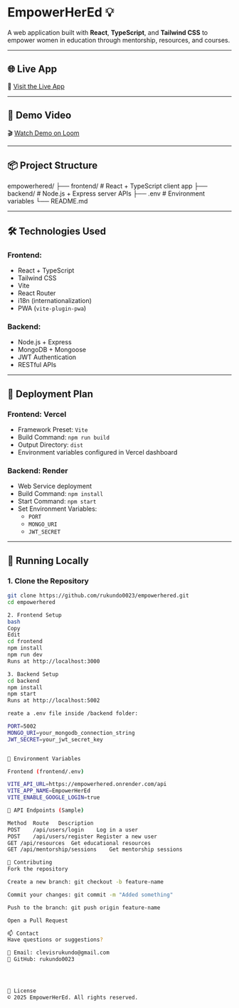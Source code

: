 # EmpowerHerEd 💡

A web application built with **React**, **TypeScript**, and **Tailwind CSS** to empower women in education through mentorship, resources, and courses.

---

## 🌐 Live App  
🔗 [Visit the Live App](https://empowerhered-1ixh.vercel.app)

---

## 🎥 Demo Video  
🎬 [Watch Demo on Loom](https://www.loom.com/share/bfa4e0ac01984e28981aae41cf82077f?sid=694935d5-e73d-4d6e-be99-a91452efbf3d)

---

## 📦 Project Structure

empowerhered/
├── frontend/ # React + TypeScript client app
├── backend/ # Node.js + Express server APIs
├── .env # Environment variables
└── README.md


---

## 🛠 Technologies Used

### Frontend:
- React + TypeScript
- Tailwind CSS
- Vite
- React Router
- i18n (internationalization)
- PWA (`vite-plugin-pwa`)

### Backend:
- Node.js + Express
- MongoDB + Mongoose
- JWT Authentication
- RESTful APIs

---

## 🚀 Deployment Plan

### Frontend: Vercel  
- Framework Preset: `Vite`  
- Build Command: `npm run build`  
- Output Directory: `dist`  
- Environment variables configured in Vercel dashboard  

### Backend: Render  
- Web Service deployment  
- Build Command: `npm install`  
- Start Command: `npm start`  
- Set Environment Variables:
  - `PORT`
  - `MONGO_URI`
  - `JWT_SECRET`

---

## 🧪 Running Locally

### 1. Clone the Repository

```bash
git clone https://github.com/rukundo0023/empowerhered.git
cd empowerhered

2. Frontend Setup
bash
Copy
Edit
cd frontend
npm install
npm run dev
Runs at http://localhost:3000

3. Backend Setup
cd backend
npm install
npm start
Runs at http://localhost:5002

reate a .env file inside /backend folder:

PORT=5002
MONGO_URI=your_mongodb_connection_string
JWT_SECRET=your_jwt_secret_key


🔐 Environment Variables

Frontend (frontend/.env)

VITE_API_URL=https://empowerhered.onrender.com/api
VITE_APP_NAME=EmpowerHerEd
VITE_ENABLE_GOOGLE_LOGIN=true

📂 API Endpoints (Sample)

Method	Route	Description
POST	/api/users/login	Log in a user
POST	/api/users/register	Register a new user
GET	/api/resources	Get educational resources
GET	/api/mentorship/sessions	Get mentorship sessions

🤝 Contributing
Fork the repository

Create a new branch: git checkout -b feature-name

Commit your changes: git commit -m "Added something"

Push to the branch: git push origin feature-name

Open a Pull Request

📫 Contact
Have questions or suggestions?

📧 Email: clevisrukundo@gmail.com
👤 GitHub: rukundo0023




📜 License
© 2025 EmpowerHerEd. All rights reserved.



